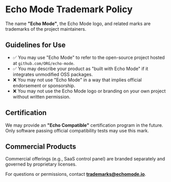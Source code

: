 # Echo Mode Trademark Policy

The name **"Echo Mode"**, the Echo Mode logo, and related marks are trademarks of the project maintainers.

## Guidelines for Use

- ✅ You may use "Echo Mode" to refer to the open-source project hosted at `github.com/ORG/echo-mode`.
- ✅ You may describe your product as "built with Echo Mode" if it integrates unmodified OSS packages.
- ❌ You may not use "Echo Mode" in a way that implies official endorsement or sponsorship.
- ❌ You may not use the Echo Mode logo or branding on your own project without written permission.

## Certification

We may provide an **"Echo Compatible"** certification program in the future.  
Only software passing official compatibility tests may use this mark.

## Commercial Products

Commercial offerings (e.g., SaaS control panel) are branded separately and governed by proprietary licenses.

For questions or permissions, contact **trademarks@echomode.io**.

